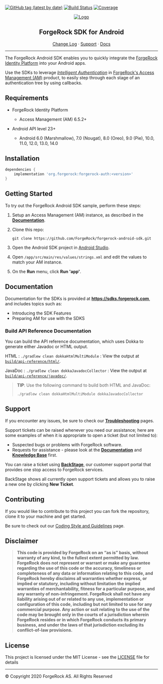 [![GitHub tag (latest by date)](https://img.shields.io/github/v/tag/ForgeRock/forgerock-android-sdk?color=%23f46200&label=Version&style=flat-square)](CHANGELOG.md)
[![Build Status](https://github.com/ForgeRock/forgerock-android-sdk/actions/workflows/ci.yaml/badge.svg)](https://github.com/ForgeRock/forgerock-android-sdk/actions/workflows/ci.yaml)
[![Coverage](https://codecov.io/gh/ForgeRock/forgerock-android-sdk/graph/badge.svg?token=PGfmkaLyIC)](https://codecov.io/gh/ForgeRock/forgerock-android-sdk)

<p align="center">
  <a href="https://github.com/ForgeRock">
    <img src="https://www.forgerock.com/themes/custom/forgerock/images/fr-logo-horz-color.svg" alt="Logo">
  </a>
  <h2 align="center">ForgeRock SDK for Android</h2>
  <p align="center">
    <a href="CHANGELOG.md">Change Log</a>
    ·
    <a href="#support">Support</a>
    ·
    <a href="#documentation">Docs</a>
  </p>
  <hr/>
</p>

The ForgeRock Android SDK enables you to quickly integrate the [ForgeRock Identity Platform](https://www.forgerock.com/digital-identity-and-access-management-platform) into your Android apps.

Use the SDKs to leverage _[Intelligent Authentication](https://www.forgerock.com/platform/access-management/intelligent-authentication)_ in [ForgeRock's Access Management (AM)](https://www.forgerock.com/platform/access-management) product, to easily step through each stage of an authentication tree by using callbacks.

<!------------------------------------------------------------------------------------------------------------------------------------>
<!-- REQUIREMENTS - Supported AM versions, API versions, any other requirements. -->

## Requirements

* ForgeRock Identity Platform
    * Access Management (AM) 6.5.2+

* Android API level 23+
    * Android 6.0 (Marshmallow), 7.0 (Nougat), 8.0 (Oreo), 9.0 (Pie), 10.0, 11.0, 12.0, 13.0, 14.0

<!------------------------------------------------------------------------------------------------------------------------------------>
<!-- INSTALLATION - If you want to start quickly with minimal assistance. -->

## Installation

```groovy
dependencies {
    implementation 'org.forgerock:forgerock-auth:<version>'
}
```

<!------------------------------------------------------------------------------------------------------------------------------------>
<!-- QUICK START - Get one of the included samples up and running in as few steps as possible. -->

## Getting Started

To try out the ForgeRock Android SDK sample, perform these steps:

1. Setup an Access Management (AM) instance, as described in the **[Documentation](https://sdks.forgerock.com/android/01_prepare-am/)**.
2. Clone this repo:

    ```
    git clone https://github.com/ForgeRock/forgerock-android-sdk.git
    ```
3. Open the Android SDK project in [Android Studio](https://developer.android.com/studio).
4. Open `/app/src/main/res/values/strings.xml` and edit the values to match your AM instance.
5. On the **Run** menu, click **Run 'app'**.

<!------------------------------------------------------------------------------------------------------------------------------------>
<!-- DOCS - Link off to the AM-centric documentation at sdks.forgerock.com. -->

## Documentation

Documentation for the SDKs is provided at **<https://sdks.forgerock.com>**, and includes topics such as:

* Introducing the SDK Features
* Preparing AM for use with the SDKS

### Build API Reference Documentation

You can build the API reference documentation, which uses Dokka to generate either Javadoc or HTML output.

HTML
: `./gradlew clean dokkaHtmlMultiModule` 
: View the output at [`build/api-reference/html/`](build/api-reference/html/index.html).

JavaDoc
: `./gradlew clean dokkaJavadocCollector`
: View the output at [`build/api-reference/javadoc/`](build/api-reference/javadoc/index.html).

> **TIP**: Use the following command to build both HTML and JavaDoc: 
> 
>`./gradlew clean dokkaHtmlMultiModule dokkaJavadocCollector`

<!------------------------------------------------------------------------------------------------------------------------------------>
<!-- SUPPORT -->

## Support

If you encounter any issues, be sure to check our **[Troubleshooting](https://backstage.forgerock.com/knowledge/kb/article/a68547609)** pages.

Support tickets can be raised whenever you need our assistance; here are some examples of when it is appropriate to open a ticket (but not limited to):

* Suspected bugs or problems with ForgeRock software.
* Requests for assistance - please look at the **[Documentation](https://sdks.forgerock.com)** and **[Knowledge Base](https://backstage.forgerock.com/knowledge/kb/home/g32324668)** first.

You can raise a ticket using **[BackStage](https://backstage.forgerock.com/support/tickets)**, our customer support portal that provides one stop access to ForgeRock services. 

BackStage shows all currently open support tickets and allows you to raise a new one by clicking **New Ticket**.

<!------------------------------------------------------------------------------------------------------------------------------------>
<!-- COLLABORATION -->

## Contributing

If you would like to contribute to this project you can fork the repository, clone it to your machine and get started.

<!-- Note: Found elsewhere, but is Java-only //-->
Be sure to check out our [Coding Style and Guidelines](https://wikis.forgerock.org/confluence/display/devcom/Coding+Style+and+Guidelines) page.

<!------------------------------------------------------------------------------------------------------------------------------------>
<!-- LEGAL -->

## Disclaimer

> **This code is provided by ForgeRock on an “as is” basis, without warranty of any kind, to the fullest extent permitted by law. 
>ForgeRock does not represent or warrant or make any guarantee regarding the use of this code or the accuracy, 
>timeliness or completeness of any data or information relating to this code, and ForgeRock hereby disclaims all warranties whether express, 
>or implied or statutory, including without limitation the implied warranties of merchantability, fitness for a particular purpose, 
>and any warranty of non-infringement. ForgeRock shall not have any liability arising out of or related to any use, 
>implementation or configuration of this code, including but not limited to use for any commercial purpose. 
>Any action or suit relating to the use of the code may be brought only in the courts of a jurisdiction wherein 
>ForgeRock resides or in which ForgeRock conducts its primary business, and under the laws of that jurisdiction excluding its conflict-of-law provisions.**

<!------------------------------------------------------------------------------------------------------------------------------------>
<!-- LICENSE - Links to the MIT LICENSE file in each repo. -->

## License

This project is licensed under the MIT License - see the [LICENSE](LICENSE) file for details

---

&copy; Copyright 2020 ForgeRock AS. All Rights Reserved

[forgerock-logo]: https://www.forgerock.com/themes/custom/forgerock/images/fr-logo-horz-color.svg "ForgeRock Logo"
